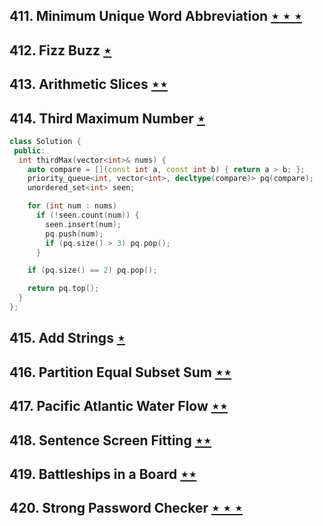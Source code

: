 ## 411. Minimum Unique Word Abbreviation [$\star\star\star$](https://leetcode.com/problems/minimum-unique-word-abbreviation)

## 412. Fizz Buzz [$\star$](https://leetcode.com/problems/fizz-buzz)

## 413. Arithmetic Slices [$\star\star$](https://leetcode.com/problems/arithmetic-slices)

## 414. Third Maximum Number [$\star$](https://leetcode.com/problems/third-maximum-number)

```cpp
class Solution {
 public:
  int thirdMax(vector<int>& nums) {
    auto compare = [](const int a, const int b) { return a > b; };
    priority_queue<int, vector<int>, decltype(compare)> pq(compare);
    unordered_set<int> seen;

    for (int num : nums)
      if (!seen.count(num)) {
        seen.insert(num);
        pq.push(num);
        if (pq.size() > 3) pq.pop();
      }

    if (pq.size() == 2) pq.pop();

    return pq.top();
  }
};
```

## 415. Add Strings [$\star$](https://leetcode.com/problems/add-strings)

## 416. Partition Equal Subset Sum [$\star\star$](https://leetcode.com/problems/partition-equal-subset-sum)

## 417. Pacific Atlantic Water Flow [$\star\star$](https://leetcode.com/problems/pacific-atlantic-water-flow)

## 418. Sentence Screen Fitting [$\star\star$](https://leetcode.com/problems/sentence-screen-fitting)

## 419. Battleships in a Board [$\star\star$](https://leetcode.com/problems/battleships-in-a-board)

## 420. Strong Password Checker [$\star\star\star$](https://leetcode.com/problems/strong-password-checker)
